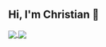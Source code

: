 ## Hi, I'm Christian 👋

<a href="#">
  <img align="center" src="https://github-readme-stats.vercel.app/api?username=ChrisJRM92&hide=stars,issues&count_private=true&show_icons=true&theme=gotham"/>
</a>
<a href="#">
  <img align="center" src="https://github-readme-stats.vercel.app/api/top-langs/?username=ChrisJRM92&layout=compact&theme=gotham" />
</a>

